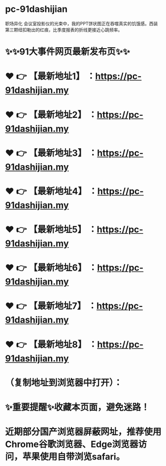 # pc-91dashijian
职场异化 会议室投影仪的光束中，我的PPT饼状图正在吞噬真实的饥饿感。西装第三颗纽扣勒出的红痕，比季度报表的折线更接近心跳频率。

# ✨✨91大事件网页最新发布页✨✨
# ❤️ 👉 【最新地址1】 ：https://pc-91dashijian.my
# ❤️ 👉 【最新地址2】 ：https://pc-91dashijian.my
# ❤️ 👉 【最新地址3】 ：https://pc-91dashijian.my
# ❤️ 👉 【最新地址4】 ：https://pc-91dashijian.my
# ❤️ 👉 【最新地址5】 ：https://pc-91dashijian.my
# ❤️ 👉 【最新地址6】 ：https://pc-91dashijian.my
# ❤️ 👉 【最新地址7】 ：https://pc-91dashijian.my
# ❤️ 👉 【最新地址8】 ：https://pc-91dashijian.my
# （复制地址到浏览器中打开）：
# ✨重要提醒✨收藏本页面，避免迷路！
# 近期部分国产浏览器屏蔽网址，推荐使用Chrome谷歌浏览器、Edge浏览器访问，苹果使用自带浏览safari。
